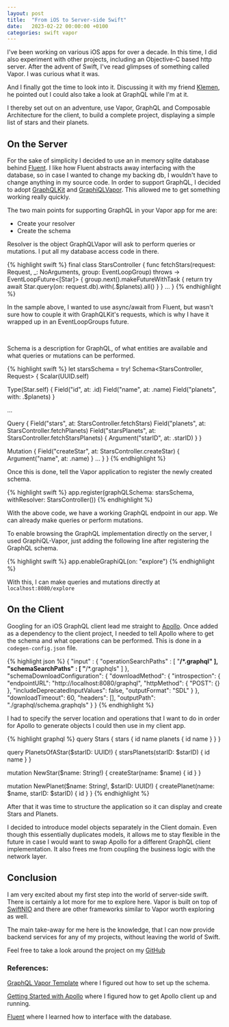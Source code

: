 ```yaml
---
layout: post
title:  "From iOS to Server-side Swift"
date:   2023-02-22 00:00:00 +0100
categories: swift vapor
---
```


I've been working on various iOS apps for over a decade. In this time, I did also experiment with other projects, including an Objective-C based http server. After the advent of Swift, I've read glimpses of something called Vapor. I was curious what it was. 

And I finally got the time to look into it. Discussing it with my friend [Klemen](https://www.linkedin.com/in/kkogovsek), he pointed out I could also take a look at GraphQL while I'm at it.

I thereby set out on an adventure, use Vapor, GraphQL and Composable Architecture for the client, to build a complete project, displaying a simple list of stars and their planets.

## On the Server

For the sake of simplicity I decided to use an in memory sqlite database behind [Fluent](https://github.com/vapor/fluent). I like how Fluent abstracts away interfacing with the database, so in case I wanted to change my backing db, I wouldn't have to change anything in my source code.
In order to support GraphQL, I decided to adopt [GraphQLKit](https://github.com/alexsteinerde/graphql-kit) and [GraphiQLVapor](https://github.com/alexsteinerde/graphiql-vapor). This allowed me to get something working really quickly. 

The two main points for supporting GraphQL in your Vapor app for me are:

- Create your resolver
- Create the schema

Resolver is the object GraphQLVapor will ask to perform queries or mutations. I put all my database access code in there.

{% highlight swift %}
final class StarsController {
  func fetchStars(request: Request,
                  _: NoArguments,
                  group: EventLoopGroup) throws -> EventLoopFuture<[Star]> {
    group.next().makeFutureWithTask {
      return try await Star.query(on: request.db).with(\.$planets).all()
    }
  }
  ...
}
{% endhighlight %}

In the sample above, I wanted to use async/await from Fluent, but wasn't sure how to couple it with GraphQLKit's requests, which is why I have it wrapped up in an EventLoopGroups future.

<br/>

Schema is a description for GraphQL, of what entities are available and what queries or mutations can be performed.

{% highlight swift %}
let starsSchema = try! Schema<StarsController, Request> {
  Scalar(UUID.self)

  Type(Star.self) {
    Field("id", at: \.id)
    Field("name", at: \.name)
    Field("planets", with: \.$planets)
  }

  ...

  Query {
    Field("stars", at: StarsController.fetchStars)
    Field("planets", at: StarsController.fetchPlanets)
    Field("starsPlanets", at: StarsController.fetchStarsPlanets) {
      Argument("starID", at: \.starID)
    }
  }

  Mutation {
    Field("createStar", at: StarsController.createStar) {
      Argument("name", at: \.name)
    }
    ...
  }
}
{% endhighlight %}

Once this is done, tell the Vapor application to register the newly created schema.

{% highlight swift %}
app.register(graphQLSchema: starsSchema, withResolver: StarsController())
{% endhighlight %}

With the above code, we have a working GraphQL endpoint in our app. We can already make queries or perform mutations.

To enable browsing the GraphQL implementation directly on the server, I used GraphiQL-Vapor, just adding the following line after registering the GraphQL schema.

{% highlight swift %}
app.enableGraphiQL(on: "explore")
{% endhighlight %}

With this, I can make queries and mutations directly at `localhost:8080/explore`

## On the Client

Googling for an iOS GraphQL client lead me straight to [Apollo](https://github.com/apollographql/apollo-ios/). Once added as a dependency to the client project, I needed to tell Apollo where to get the schema and what operations can be performed. This is done in a `codegen-config.json` file.

{% highlight json %}
{
  "input" : {
    "operationSearchPaths" : [
      "**/*.graphql"
    ],
    "schemaSearchPaths" : [
      "**/*.graphqls"
    ]
  },
  "schemaDownloadConfiguration": {
      "downloadMethod": {
          "introspection": {
              "endpointURL": "http://localhost:8080/graphql",
              "httpMethod": {
                  "POST": {}
              },
              "includeDeprecatedInputValues": false,
              "outputFormat": "SDL"
          }
      },
      "downloadTimeout": 60,
      "headers": [],
      "outputPath": "./graphql/schema.graphqls"
  }
}
{% endhighlight %}

I had to specify the server location and operations that I want to do in order for Apollo to generate objects I could then use in my client app. 

{% highlight graphql %}
query Stars {
  stars {
    id
    name
    planets {
      id
      name
    }
  }
}

query PlanetsOfAStar($starID: UUID!) {
  starsPlanets(starID: $starID) {
    id
    name
  }
}

mutation NewStar($name: String!) {
  createStar(name: $name) {
    id
  }
}

mutation NewPlanet($name: String!, $starID: UUID!) {
  createPlanet(name: $name, starID: $starID) {
    id
  }
}
{% endhighlight %}

After that it was time to structure the application so it can display and create Stars and Planets.

I decided to introduce model objects separately in the Client domain. Even though this essentially duplicates models, it allows me to stay flexible in the future in case I would want to swap Apollo for a different GraphQL client implementation. It also frees me from coupling the business logic with the network layer.

## Conclusion

I am very excited about my first step into the world of server-side swift. There is certainly a lot more for me to explore here. Vapor is built on top of [SwiftNIO](https://github.com/apple/swift-nio) and there are other frameworks similar to Vapor worth exploring as well.

The main take-away for me here is the knowledge, that I can now provide backend services for any of my  projects, without leaving the world of Swift.

Feel free to take a look around the project on my [GitHub](https://github.com/tadelv/stars-and-planets)

### References:

[GraphQL Vapor Template](https://github.com/alexsteinerde/vapor-graphql-template) where I figured out how to set up the schema.

[Getting Started with Apollo](https://www.apollographql.com/docs/ios/get-started/) where I figured how to get Apollo client up and running.

[Fluent](https://docs.vapor.codes/fluent/overview/) where I learned how to interface with the database.